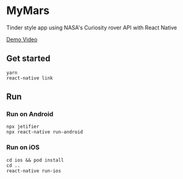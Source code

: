 # MyMars

Tinder style app using NASA's Curiosity rover API with React Native

[Demo Video](https://drive.google.com/file/d/1nPHQFEWJVIb-U6qwpezKZFInW0qvGt8W/view?usp=sharing)

## Get started

```
yarn
react-native link
```

## Run

### Run on Android

```
npx jetifier
npx react-native run-android
```

### Run on iOS

```
cd ios && pod install
cd ..
react-native run-ios
```
